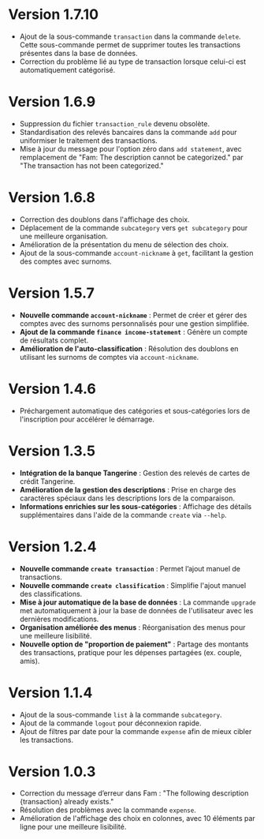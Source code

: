 # Version 1.7.10

- Ajout de la sous-commande `transaction` dans la commande `delete`. Cette sous-commande permet de supprimer toutes les transactions présentes dans la base de données.
- Correction du problème lié au type de transaction lorsque celui-ci est automatiquement catégorisé.



# Version 1.6.9
- Suppression du fichier `transaction_rule` devenu obsolète.
- Standardisation des relevés bancaires dans la commande `add` pour uniformiser le traitement des transactions.
- Mise à jour du message pour l'option zéro dans `add statement`, avec remplacement de "Fam: The description cannot be categorized." par "The transaction has not been categorized."

# Version 1.6.8
- Correction des doublons dans l'affichage des choix.
- Déplacement de la commande `subcategory` vers `get subcategory` pour une meilleure organisation.
- Amélioration de la présentation du menu de sélection des choix.
- Ajout de la sous-commande `account-nickname` à `get`, facilitant la gestion des comptes avec surnoms.

# Version 1.5.7
- **Nouvelle commande `account-nickname`** : Permet de créer et gérer des comptes avec des surnoms personnalisés pour une gestion simplifiée.
- **Ajout de la commande `finance income-statement`** : Génère un compte de résultats complet.
- **Amélioration de l'auto-classification** : Résolution des doublons en utilisant les surnoms de comptes via `account-nickname`.

# Version 1.4.6
- Préchargement automatique des catégories et sous-catégories lors de l'inscription pour accélérer le démarrage.

# Version 1.3.5
- **Intégration de la banque Tangerine** : Gestion des relevés de cartes de crédit Tangerine.
- **Amélioration de la gestion des descriptions** : Prise en charge des caractères spéciaux dans les descriptions lors de la comparaison.
- **Informations enrichies sur les sous-catégories** : Affichage des détails supplémentaires dans l'aide de la commande `create` via `--help`.

# Version 1.2.4
- **Nouvelle commande `create transaction`** : Permet l’ajout manuel de transactions.
- **Nouvelle commande `create classification`** : Simplifie l'ajout manuel des classifications.
- **Mise à jour automatique de la base de données** : La commande `upgrade` met automatiquement à jour la base de données de l'utilisateur avec les dernières modifications.
- **Organisation améliorée des menus** : Réorganisation des menus pour une meilleure lisibilité.
- **Nouvelle option de "proportion de paiement"** : Partage des montants des transactions, pratique pour les dépenses partagées (ex. couple, amis).

# Version 1.1.4
- Ajout de la sous-commande `list` à la commande `subcategory`.
- Ajout de la commande `logout` pour déconnexion rapide.
- Ajout de filtres par date pour la commande `expense` afin de mieux cibler les transactions.

# Version 1.0.3
- Correction du message d’erreur dans Fam : "The following description {transaction} already exists."
- Résolution des problèmes avec la commande `expense`.
- Amélioration de l'affichage des choix en colonnes, avec 10 éléments par ligne pour une meilleure lisibilité.
